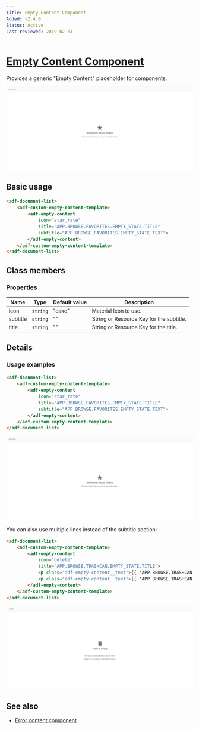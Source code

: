 ```yaml
---
Title: Empty Content Component
Added: v2.4.0
Status: Active
Last reviewed: 2019-02-01
---
```


# [Empty Content Component](../../../lib/core/templates/empty-content/empty-content.component.ts "Defined in empty-content.component.ts")

Provides a generic "Empty Content" placeholder for components.

![Favorites screen](../../docassets/images/empty-content-favorites.png)

## Basic usage

```html
<adf-document-list>
    <adf-custom-empty-content-template>
        <adf-empty-content
            icon="star_rate"
            title="APP.BROWSE.FAVORITES.EMPTY_STATE.TITLE"
            subtitle="APP.BROWSE.FAVORITES.EMPTY_STATE.TEXT">
        </adf-empty-content>
    </adf-custom-empty-content-template>
</adf-document-list>
```

## Class members

### Properties

| Name | Type | Default value | Description |
| --- | --- | --- | --- |
| icon | `string` | "cake" | Material Icon to use. |
| subtitle | `string` | "" | String or Resource Key for the subtitle. |
| title | `string` | "" | String or Resource Key for the title. |

## Details

### Usage examples

```html
<adf-document-list>
    <adf-custom-empty-content-template>
        <adf-empty-content
            icon="star_rate"
            title="APP.BROWSE.FAVORITES.EMPTY_STATE.TITLE"
            subtitle="APP.BROWSE.FAVORITES.EMPTY_STATE.TEXT">
        </adf-empty-content>
    </adf-custom-empty-content-template>
</adf-document-list>
```

![Favorites screen](../../docassets/images/empty-content-favorites.png)

You can also use multiple lines instead of the subtitle section:

```html
<adf-document-list>
    <adf-custom-empty-content-template>
        <adf-empty-content
            icon="delete"
            title="APP.BROWSE.TRASHCAN.EMPTY_STATE.TITLE">
            <p class="adf-empty-content__text">{{ 'APP.BROWSE.TRASHCAN.EMPTY_STATE.FIRST_TEXT' | translate }}</p>
            <p class="adf-empty-content__text">{{ 'APP.BROWSE.TRASHCAN.EMPTY_STATE.SECOND_TEXT' | translate }}</p>
        </adf-empty-content>
    </adf-custom-empty-content-template>
</adf-document-list>
```

![Trashcan screen](../../docassets/images/empty-content-trashcan.png)

## See also

*   [Error content component](error-content.component.md)
